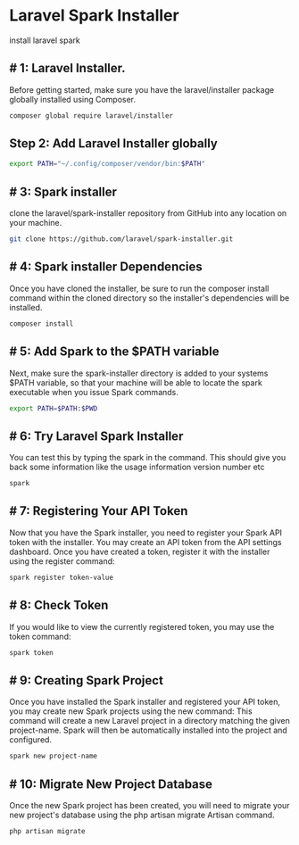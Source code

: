 # Laravel Spark Installer
install laravel spark

## # 1: Laravel Installer.
 Before getting started, make sure you have the laravel/installer package globally installed using Composer.
```bash
composer global require laravel/installer
```

## Step 2: Add Laravel Installer globally
```bash
export PATH="~/.config/composer/vendor/bin:$PATH"
```

## # 3: Spark installer
clone the laravel/spark-installer repository from GitHub into any location on your machine.
```bash
git clone https://github.com/laravel/spark-installer.git
```

## # 4: Spark installer Dependencies
Once you have cloned the installer, be sure to run the composer install command within the cloned directory so the installer's dependencies will be installed.
```bash
composer install
```

## # 5: Add Spark to the $PATH variable
Next, make sure the spark-installer directory is added to your systems $PATH variable, so that your machine will be able to locate the spark executable when you issue Spark commands.
```bash
export PATH=$PATH:$PWD 
```

## # 6: Try Laravel Spark Installer
You can test this by typing  the spark in the command. This should give you back some information like the usage information version number etc
```bash
spark
```

## # 7: Registering Your API Token
Now that you have the Spark installer, you need to register your Spark API token with the installer. You may create an API token from the API settings dashboard. Once you have created a token, register it with the installer using the register command:
```bash
spark register token-value
```

## # 8: Check Token
If you would like to view the currently registered token, you may use the token command:
```bash
spark token
```

## # 9: Creating Spark Project
Once you have installed the Spark installer and registered your API token, you may create new Spark projects using the new command:
This command will create a new Laravel project in a directory matching the given project-name. Spark will then be automatically installed into the project and configured.
```bash
spark new project-name
```


## # 10: Migrate New Project Database
 Once the new Spark project has been created, you will need to migrate your new project's database using the php artisan migrate Artisan command. 
```bash
php artisan migrate
```


